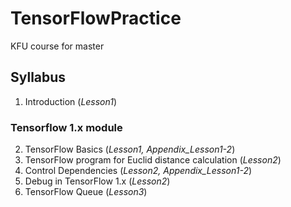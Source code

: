 # TensorFlowPractice
KFU course for master

## Syllabus
1. Introduction (*Lesson1*)
### Tensorflow 1.x module
2. TensorFlow Basics (*Lesson1, Appendix_Lesson1-2*)
3. TensorFlow program for Euclid distance calculation (*Lesson2*)
4. Control Dependencies (*Lesson2, Appendix_Lesson1-2*)
5. Debug in TensorFlow 1.x (*Lesson2*)
6. TensorFlow Queue (*Lesson3*)

